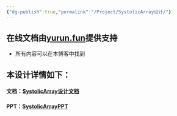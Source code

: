 ```yaml
---
{"dg-publish":true,"permalink":"/Project/SystolicArray设计/"}
---
```


## 在线文档由[yurun.fun](yurun.fun)提供支持
- 所有内容可以在本博客中找到

## 本设计详情如下：
#### 文档：[SystolicArray设计文档](https://yurun.fun/usr/uploads/2025/03/2288336469.pdf)

#### PPT：[SystolicArrayPPT](https://yurun.fun/usr/uploads/2025/03/237795836.pdf)
